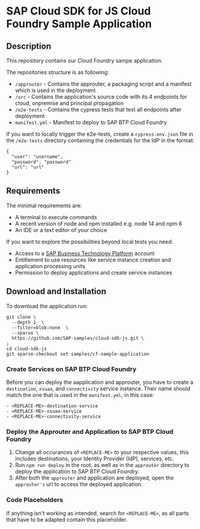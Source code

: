 # SAP Cloud SDK for JS Cloud Foundry Sample Application

## Description
This repository contains our Cloud Foundry sampe application.

The repositories structure is as following:

- `/approuter` - Contains the approuter, a packaging script and a manifest which is used in the deployment
- `/src` - Contains the application's source code with its 4 endpoints for cloud, onpremise and principal propagation
- `/e2e-tests` - Contains the cypress tests that test all endpoints after deployment
- `manifest.yml` - Manifest to deploy to SAP BTP Cloud Foundry

If you want to locally trigger the e2e-tests, create a `cypress.env.json` file in the `/e2e-tests` directory containing the credentials for the IdP in the format:

```
{
  "user": "username",
  "password": "password"
  "url": "url"
}
```

## Requirements
The minimal requirements are:
- A terminal to execute commands
- A recent version of node and npm installed e.g. node 14 and npm 6
- An IDE or a text editor of your choice

If you want to explore the possibilities beyond local tests you need:
- Access to a [SAP Business Technology Platform](https://www.sap.com/products/business-technology-platform.html) account
- Entitlement to use resources like service instance creation and application processing units
- Permission to deploy applications and create service instances

## Download and Installation
To download the application run:

```
git clone \
  --depth 1  \
  --filter=blob:none  \
  --sparse \
  https://github.com/SAP-samples/cloud-sdk-js.git \
;
cd cloud-sdk-js
git sparse-checkout set samples/cf-sample-application
```

### Create Services on SAP BTP Cloud Foundry
Before you can deploy the aapplication and approuter, you have to create a `destination`, `xsuaa`, and `connectivity` service instance.
Their name should match the one that is used in the `manifest.yml`, in this case:

```
- <REPLACE-ME>-destination-service
- <REPLACE-ME>-xsuaa-service
- <REPLACE-ME>-connectivity-service
```

### Deploy the Approuter and Application to SAP BTP Cloud Foundry
1. Change all occurances of `<REPLACE-ME>` to your respective values, this includes destinations, your Identity Provider (IdP), services, etc.
2. Run `npm run deploy` in the root, as well as in the `approuter` directory to deploy the application to SAP BTP Cloud Foundry.
3. After both the `approuter` and application are deployed, open the `approuter's` url to access the deployed application.

### Code Placeholders
If anything isn't working as intended, search for `<REPLACE-ME>`, as all parts that have to be adapted contain this placeholder.